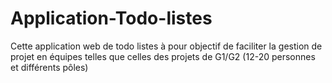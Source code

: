 # Application-Todo-listes
Cette application web de todo listes à pour objectif de faciliter la gestion de projet en équipes telles que celles des projets de G1/G2 (12-20 personnes et différents pôles)

